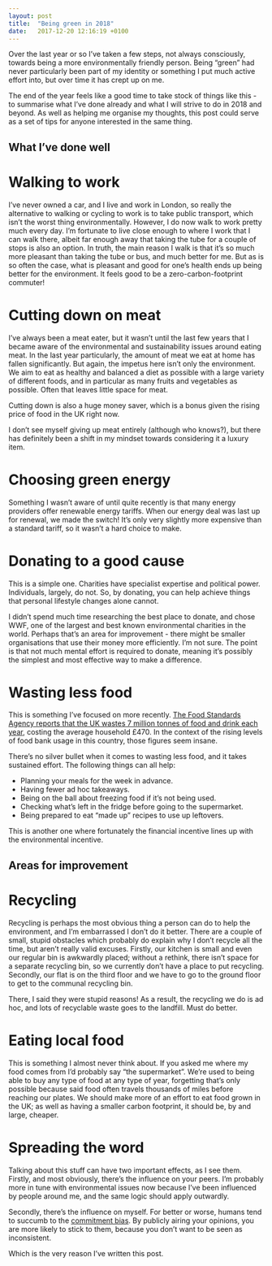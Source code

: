 ```yaml
---
layout: post
title:  "Being green in 2018"
date:   2017-12-20 12:16:19 +0100
---
```

Over the last year or so I’ve taken a few steps, not always consciously, towards being a more environmentally friendly person. Being “green” had never particularly been part of my identity or something I put much active effort into, but over time it has crept up on me.

The end of the year feels like a good time to take stock of things like this - to summarise what I’ve done already and what I will strive to do in 2018 and beyond. As well as helping me organise my thoughts, this post could serve as a set of tips for anyone interested in the same thing.

## What I’ve done well

# Walking to work
I’ve never owned a car, and I live and work in London, so really the alternative to walking or cycling to work is to take public transport, which isn’t the worst thing environmentally. However, I do now walk to work pretty much every day. I’m fortunate to live close enough to where I work that I can walk there, albeit far enough away that taking the tube for a couple of stops is also an option. In truth, the main reason I walk is that it’s so much more pleasant than taking the tube or bus, and much better for me. But as is so often the case, what is pleasant and good for one’s health ends up being better for the environment. It feels good to be a zero-carbon-footprint commuter!

# Cutting down on meat
I’ve always been a meat eater, but it wasn’t until the last few years that I became aware of the environmental and sustainability issues around eating meat. In the last year particularly, the amount of meat we eat at home has fallen significantly. But again, the impetus here isn’t only the environment. We aim to eat as healthy and balanced a diet as possible with a large variety of different foods, and in particular as many fruits and vegetables as possible. Often that leaves little space for meat.

Cutting down is also a huge money saver, which is a bonus given the rising price of food in the UK right now.

I don’t see myself giving up meat entirely (although who knows?), but there has definitely been a shift in my mindset towards considering it a luxury item.

# Choosing green energy
Something I wasn’t aware of until quite recently is that many energy providers offer renewable energy tariffs. When our energy deal was last up for renewal, we made the switch! It’s only very slightly more expensive than a standard tariff, so it wasn’t a hard choice to make.

# Donating to a good cause
This is a simple one. Charities have specialist expertise and political power. Individuals, largely, do not. So, by donating, you can help achieve things that personal lifestyle changes alone cannot.

I didn’t spend much time researching the best place to donate, and chose WWF, one of the largest and best known environmental charities in the world. Perhaps that’s an area for improvement - there might be smaller organisations that use their money more efficiently. I’m not sure. The point is that not much mental effort is required to donate, meaning it’s possibly the simplest and most effective way to make a difference.

# Wasting less food
This is something I’ve focused on more recently. [The Food Standards Agency reports that the UK wastes 7 million tonnes of food and drink each year](https://www.food.gov.uk/news-updates/campaigns/food-waste), costing the average household £470. In the context of the rising levels of food bank usage in this country, those figures seem insane.

There’s no silver bullet when it comes to wasting less food, and it takes sustained effort. The following things can all help:

* Planning your meals for the week in advance.
* Having fewer ad hoc takeaways.
* Being on the ball about freezing food if it’s not being used.
* Checking what’s left in the fridge before going to the supermarket.
* Being prepared to eat “made up” recipes to use up leftovers.

This is another one where fortunately the financial incentive lines up with the environmental incentive.

## Areas for improvement

# Recycling
Recycling is perhaps the most obvious thing a person can do to help the environment, and I’m embarrassed I don’t do it better. There are a couple of small, stupid obstacles which probably do explain why I don’t recycle all the time, but aren’t really valid excuses. Firstly, our kitchen is small and even our regular bin is awkwardly placed; without a rethink, there isn’t space for a separate recycling bin, so we currently don’t have a place to put recycling. Secondly, our flat is on the third floor and we have to go to the ground floor to get to the communal recycling bin.

There, I said they were stupid reasons! As a result, the recycling we do is ad hoc, and lots of recyclable waste goes to the landfill. Must do better.

# Eating local food
This is something I almost never think about. If you asked me where my food comes from I’d probably say “the supermarket”. We’re used to being able to buy any type of food at any type of year, forgetting that’s only possible because said food often travels thousands of miles before reaching our plates. We should make more of an effort to eat food grown in the UK; as well as having a smaller carbon footprint, it should be, by and large, cheaper.

# Spreading the word
Talking about this stuff can have two important effects, as I see them. Firstly, and most obviously, there’s the influence on your peers. I’m probably more in tune with environmental issues now because I’ve been influenced by people around me, and the same logic should apply outwardly.

Secondly, there’s the influence on myself. For better or worse, humans tend to succumb to the [commitment bias](https://www.aqr.org.uk/glossary/commitment-bias). By publicly airing your opinions, you are more likely to stick to them, because you don’t want to be seen as inconsistent.

Which is the very reason I’ve written this post.


